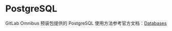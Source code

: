 # PostgreSQL

GitLab Omnibus 预装包提供的 PostgreSQL 使用方法参考官方文档：[Databases](https://docs.gitlab.com/omnibus/settings/database.html)
